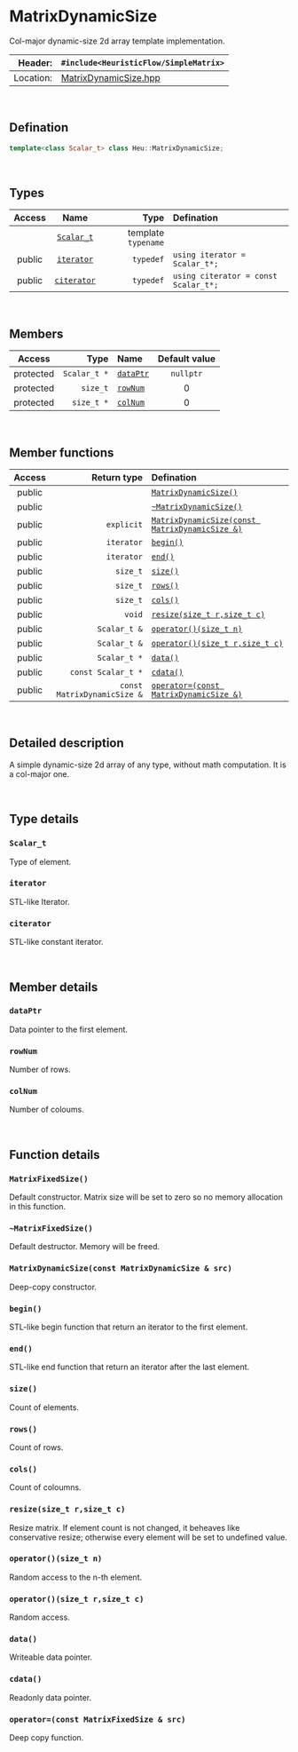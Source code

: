 # MatrixDynamicSize
Col-major dynamic-size 2d array template implementation.

| Header: | `#include<HeuristicFlow/SimpleMatrix>` |
| ----: | :---- |
| Location: | [MatrixDynamicSize.hpp](../../SimpleMatrix/MatrixDynamicSize.hpp) |

<br>

## Defination
```cpp
template<class Scalar_t> class Heu::MatrixDynamicSize;
```
<br>

## Types
| Access | Name | Type | Defination |
| :----: | :----: | ----: | :---- |
|  | [`Scalar_t`](#scalar_t) | template `typename` |  |
| public | [`iterator`](#iterator) | `typedef` | `using iterator = Scalar_t*;` |
| public | [`citerator`](#citerator) |`typedef` | `using citerator = const Scalar_t*;` |

<br>

## Members
| Access | Type | Name | Default value |
| :----: | ----: | :---- | :----: |
| protected | `Scalar_t *` | [`dataPtr`](#dataptr) | `nullptr` |
| protected | `size_t` | [`rowNum`](#rownum) | 0 |
| protected | `size_t *` | [`colNum`](#colnum) | 0 |

<br>

## Member functions
| Access | Return type | Defination |
| :----: | ----: | :---- |
| public |  | [`MatrixDynamicSize()`](#matrixfixedsize) |
| public |  | [`~MatrixDynamicSize()`](#\~matrixfixedsize) |
| public | `explicit` | [`MatrixDynamicSize(const MatrixDynamicSize &)`](#matrixdynamicsizeconst-matrixdynamicsize--src) |
| public | `iterator` | [`begin()`](#begin) |
| public | `iterator` | [`end()`](#end) |
| public | `size_t` | [`size()`](#size) |
| public | `size_t` | [`rows()`](#rows) |
| public | `size_t` | [`cols()`](#cols) |
| public | `void` | [`resize(size_t r,size_t c)`](#resizesize_t-rsize_t-c) |
| public | `Scalar_t &` | [`operator()(size_t n)`](#operatorsize_t-n) |
| public | `Scalar_t &` | [`operator()(size_t r,size_t c)`](#operatorsize_t-rsize_t-c) |
| public | `Scalar_t *` | [`data()`](#data) |
| public | `const Scalar_t *` | [`cdata()`](#cdata) |
| public | `const MatrixDynamicSize &` | [`operator=(const MatrixDynamicSize &)`](#operatorconst-matrixfixedsize--src) |

<br>

## Detailed description
A simple dynamic-size 2d array of any type, without math computation. It is a col-major one.

<br>

## Type details
### `Scalar_t`
Type of element.

### `iterator`
STL-like Iterator.

### `citerator`
STL-like constant iterator.

<br>

## Member details
### `dataPtr`
Data pointer to the first element.

### `rowNum`
Number of rows.

### `colNum`
Number of coloums.

<br>

## Function details
### `MatrixFixedSize()`
Default constructor. Matrix size will be set to zero so no memory allocation in this function.

### `~MatrixFixedSize()`
Default destructor. Memory will be freed.

### `MatrixDynamicSize(const MatrixDynamicSize & src)`
Deep-copy constructor.

### `begin()`
STL-like begin function that return an iterator to the first element.

### `end()`
STL-like end function that return an iterator after the last element.

### `size()`
Count of elements.

### `rows()`
Count of rows.

### `cols()`
Count of coloumns.

### `resize(size_t r,size_t c)`
Resize matrix. If element count is not changed, it beheaves like conservative resize; otherwise every element will be set to undefined value.

### `operator()(size_t n)`
Random access to the n-th element.

### `operator()(size_t r,size_t c)`
Random access.

### `data()`
Writeable data pointer.

### `cdata()`
Readonly data pointer.

### `operator=(const MatrixFixedSize & src)`
Deep copy function.


